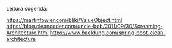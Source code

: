 

Leitura sugerida:

https://martinfowler.com/bliki/ValueObject.html
https://blog.cleancoder.com/uncle-bob/2011/09/30/Screaming-Architecture.html
https://www.baeldung.com/spring-boot-clean-architecture